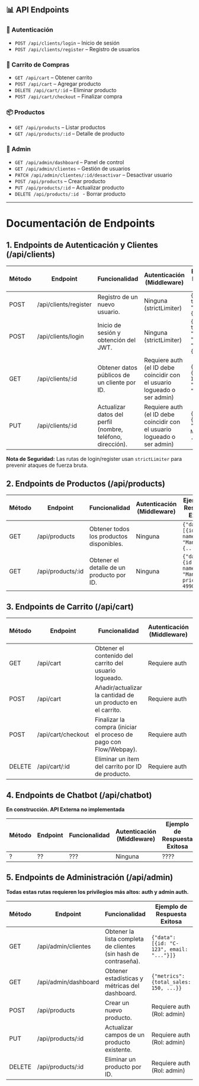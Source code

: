 ## 📊 API Endpoints

### 🔐 Autenticación
- `POST /api/clients/login` – Inicio de sesión  
- `POST /api/clients/register` – Registro de usuarios  

### 🛒 Carrito de Compras
- `GET /api/cart` – Obtener carrito  
- `POST /api/cart` – Agregar producto  
- `DELETE /api/cart/:id` – Eliminar producto  
- `POST /api/cart/checkout` – Finalizar compra  

### 📦 Productos
- `GET /api/products` – Listar productos  
- `GET /api/products/:id` – Detalle de producto  

### 👥 Admin 
- `GET /api/admin/dashboard` – Panel de control  
- `GET /api/admin/clientes` – Gestión de usuarios  
- `PATCH /api/admin/clientes/:id/desactivar` – Desactivar usuario  
- `POST /api/products` – Crear producto  
- `PUT /api/products/:id` – Actualizar producto  
- `DELETE /api/products/:id ` - Borrar producto 
---
# Documentación de Endpoints

## 1. Endpoints de Autenticación y Clientes (/api/clients)

| Método | Endpoint                     | Funcionalidad                                         | Autenticación (Middleware)                                  | Ejemplo de Respuesta Exitosa                      |
|--------|------------------------------|------------------------------------------------------|-----------------------------------------------------------|---------------------------------------------------|
| POST   | /api/clients/register        | Registro de un nuevo usuario.                        | Ninguna (strictLimiter)                                   | `{"success": true, "user": {...}}`                |
| POST   | /api/clients/login           | Inicio de sesión y obtención del JWT.               | Ninguna (strictLimiter)                                   | `{"success": true, "token": "...", "user": {...}}` |
| GET    | /api/clients/:id            | Obtener datos públicos de un cliente por ID.        | Requiere auth (el ID debe coincidir con el usuario logueado o ser admin) | `{"data": {"id": "C-123", "nombre": "Juanita"}}` |
| PUT    | /api/clients/:id            | Actualizar datos del perfil (nombre, teléfono, dirección). | Requiere auth (el ID debe coincidir con el usuario logueado o ser admin) | `{"data": {"nombre": "Nuevo Nombre", ...}}`      |

**Nota de Seguridad:** Las rutas de login/register usan `strictLimiter` para prevenir ataques de fuerza bruta.

## 2. Endpoints de Productos (/api/products)

| Método | Endpoint                     | Funcionalidad                                         | Autenticación (Middleware)                                  | Ejemplo de Respuesta Exitosa                      |
|--------|------------------------------|------------------------------------------------------|-----------------------------------------------------------|---------------------------------------------------|
| GET    | /api/products                | Obtener todos los productos disponibles.             | Ninguna                                                   | `{"data": [{id: 1, name: "Manzana"}, {...}]}`     |
| GET    | /api/products/:id            | Obtener el detalle de un producto por ID.            | Ninguna                                                   | `{"data": {id: 1, name: "Manzana", price: 4990}}` |

## 3. Endpoints de Carrito (/api/cart)

| Método | Endpoint                     | Funcionalidad                                         | Autenticación (Middleware)                                  | Ejemplo de Respuesta Exitosa                      |
|--------|------------------------------|------------------------------------------------------|-----------------------------------------------------------|---------------------------------------------------|
| GET    | /api/cart                    | Obtener el contenido del carrito del usuario logueado. | Requiere auth                                             | `{"data": [{productId: 5, quantity: 2}, {...}]}`  |
| POST   | /api/cart                    | Añadir/actualizar la cantidad de un producto en el carrito. | Requiere auth                                             | `{"data": {productId: 5, quantity: 3}}`           |
| POST   | /api/cart/checkout           | Finalizar la compra (iniciar el proceso de pago con Flow/Webpay). | Requiere auth                                             | `{"success": true, "redirect": "flow_url..."}`    |
| DELETE | /api/cart/:id                | Eliminar un ítem del carrito por ID de producto.    | Requiere auth                                             | `{"success": true}`                                |

## 4. Endpoints de Chatbot (/api/chatbot)

**En construcción. API Externa no implementada**

| Método | Endpoint                     | Funcionalidad                                         | Autenticación (Middleware)                                  | Ejemplo de Respuesta Exitosa                      |
|--------|------------------------------|------------------------------------------------------|-----------------------------------------------------------|---------------------------------------------------|
| ? | ??  | ???  | Ninguna                                                   | ???? |

## 5. Endpoints de Administración (/api/admin)

**Todas estas rutas requieren los privilegios más altos: auth y admin auth.**

| Método | Endpoint                     | Funcionalidad                                         | Ejemplo de Respuesta Exitosa                             |
|--------|------------------------------|------------------------------------------------------|----------------------------------------------------------|
| GET    | /api/admin/clientes          | Obtener la lista completa de clientes (sin hash de contraseña). | `{"data": [{id: "C-123", email: "..."}]}`               |
| GET    | /api/admin/dashboard          | Obtener estadísticas y métricas del dashboard.      | `{"metrics": {total_sales: 150, ...}}`                  |
| POST   | /api/products                | Crear un nuevo producto.                              | Requiere auth (Rol: admin)                               | `{"data": {id: 10, name: "Nuevo Producto", ...}}`  |
| PUT    | /api/products/:id            | Actualizar campos de un producto existente.          | Requiere auth (Rol: admin)                               | `{"data": {id: 1, price: 5990}}`                  |
| DELETE | /api/products/:id            | Eliminar un producto por ID.                          | Requiere auth (Rol: admin)                               | `{"success": true}`    |    